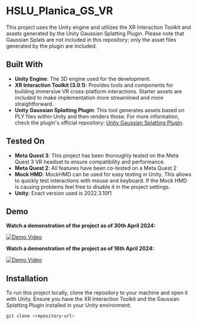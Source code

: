 # HSLU_Planica_GS_VR

This project uses the Unity engine and utilizes the XR Interaction Toolkit and assets generated by the Unity Gaussian Splatting Plugin. Please note that Gaussian Splats are not included in this repository; only the asset files generated by the plugin are included.

## Built With

- **Unity Engine**: The 3D engine used for the development.
- **XR Interaction Toolkit (3.0.1)**: Provides tools and components for building immersive VR cross-platform interactions. Starter assets are included to make implementation more streamlined and more straightforward.
- **Unity Gaussian Splatting Plugin**: This tool generates assets based on PLY files within Unity and then renders those. For more information, check the plugin's official repository: [Unity Gaussian Splatting Plugin](https://github.com/aras-p/UnityGaussianSplatting).

## Tested On

- **Meta Quest 3**: This project has been thoroughly tested on the Meta Quest 3 VR headset to ensure compatibility and performance.
- **Meta Quest 2**: All features have been co-tested on a Meta Quest 2
- **Mock HMD**: MockHMD can be used for easy testing in Unity. This allows to quickly test interactions with mouse and keyboard. If the Mock HMD is causing problems feel free to disable it in the project settings.
- **Unity**: Exact version used is 2022.3.10f1

## Demo
**Watch a demonstration of the project as of 30th April 2024:**

[![Demo Video](https://img.youtube.com/vi/L9a29qS8YYY/0.jpg)](https://www.youtube.com/watch?v=L9a29qS8YYY)

**Watch a demonstration of the project as of 16th April 2024:**

[![Demo Video](https://img.youtube.com/vi/mFlTdvBfWRY/0.jpg)](https://www.youtube.com/watch?v=mFlTdvBfWRY)

## Installation

To run this project locally, clone the repository to your machine and open it with Unity. Ensure you have the XR Interaction Toolkit and the Gaussian Splatting Plugin installed in your Unity environment.

```bash
git clone <repository-url>
